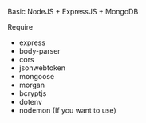 Basic NodeJS + ExpressJS + MongoDB

Require
- express
- body-parser
- cors
- jsonwebtoken
- mongoose
- morgan
- bcryptjs
- dotenv
- nodemon (If you want to use)
